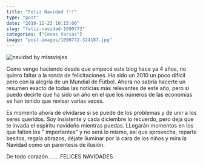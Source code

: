 ```yaml
---
title: "Feliz Navidad !!!"
type: "post"
date: "2010-12-23 10:15:00"
slug: "feliz-navidad-1090772"
categories: ["Cosas Varias"]
image: "post-images/1090772-324187.jpg"
---
```


![navidad by missviajes](post-images/1090772-324187.jpg "navidad by missviajes")

Como vengo haciendo desde que empecé este blog hace ya 4 años, no quiero faltar a la ronda de felicitaciones. Ha sido un 2010 un poco difícil pero con la alegría de un Mundial de Fútbol. Ahora no sabría hacerte un resumen exacto de todas las notícias más relevantes de este año, pero si puedo decirte que ha sido un año en el que los números de las economias se han tenido que revisar varias veces.

Es momento ahora de olvidarse si se puede de los problemas y de unir a los seres queridos. Soy insistente y cada diciembre lo recuerdo, pero deja que te invada el espíritu navideño mientras puedas. LLegarán momentos en los que falten los " importantes" y no será lo mismo, así que aprovecha, reparte besitos, regala abrazos, déjate iluminar por la cara de los niños y mira la Navidad como un parentesis de ilusión.

De todo corazón........FELICES NAVIDADES